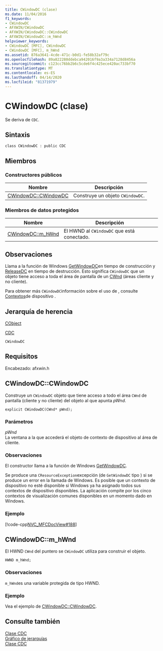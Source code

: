 ```yaml
---
title: CWindowDC (clase)
ms.date: 11/04/2016
f1_keywords:
- CWindowDC
- AFXWIN/CWindowDC
- AFXWIN/CWindowDC::CWindowDC
- AFXWIN/CWindowDC::m_hWnd
helpviewer_keywords:
- CWindowDC [MFC], CWindowDC
- CWindowDC [MFC], m_hWnd
ms.assetid: 876a3641-4cde-471c-b0d1-fe58b32af79c
ms.openlocfilehash: 89a822280ddebca942016f9a3a334a7128d8456a
ms.sourcegitcommit: c123cc76bb2b6c5cde6f4c425ece420ac733bf70
ms.translationtype: MT
ms.contentlocale: es-ES
ms.lasthandoff: 04/14/2020
ms.locfileid: "81371979"
---
```

# <a name="cwindowdc-class"></a>CWindowDC (clase)

Se deriva de `CDC`.

## <a name="syntax"></a>Sintaxis

```
class CWindowDC : public CDC
```

## <a name="members"></a>Miembros

### <a name="public-constructors"></a>Constructores públicos

|Nombre|Descripción|
|----------|-----------------|
|[CWindowDC::CWindowDC](#cwindowdc)|Construye un objeto `CWindowDC`.|

### <a name="protected-data-members"></a>Miembros de datos protegidos

|Nombre|Descripción|
|----------|-----------------|
|[CWindowDC::m_hWnd](#m_hwnd)|El HWND al `CWindowDC` que está conectado.|

## <a name="remarks"></a>Observaciones

Llama a la función de Windows [GetWindowDC](/windows/win32/api/winuser/nf-winuser-getwindowdc)en tiempo de construcción y [ReleaseDC](/windows/win32/api/winuser/nf-winuser-releasedc) en tiempo de destrucción. Esto significa `CWindowDC` que un objeto tiene acceso a toda el área de pantalla de un [CWnd](../../mfc/reference/cwnd-class.md) (áreas cliente y no cliente).

Para obtener más `CWindowDC`información sobre el uso de , consulte [Contextos](../../mfc/device-contexts.md)de dispositivo .

## <a name="inheritance-hierarchy"></a>Jerarquía de herencia

[CObject](../../mfc/reference/cobject-class.md)

[CDC](../../mfc/reference/cdc-class.md)

`CWindowDC`

## <a name="requirements"></a>Requisitos

Encabezado: afxwin.h

## <a name="cwindowdccwindowdc"></a><a name="cwindowdc"></a>CWindowDC::CWindowDC

Construye un `CWindowDC` objeto que tiene acceso a todo el área `CWnd` de pantalla (cliente y no cliente) del objeto al que apunta *pWnd*.

```
explicit CWindowDC(CWnd* pWnd);
```

### <a name="parameters"></a>Parámetros

*pWnd*<br/>
La ventana a la que accederá el objeto de contexto de dispositivo al área de cliente.

### <a name="remarks"></a>Observaciones

El constructor llama a la función de Windows [GetWindowDC](/windows/win32/api/winuser/nf-winuser-getwindowdc).

Se produce una `CResourceException`excepción (de `GetWindowDC` tipo ) si se produce un error en la llamada de Windows. Es posible que un contexto de dispositivo no esté disponible si Windows ya ha asignado todos sus contextos de dispositivo disponibles. La aplicación compite por los cinco contextos de visualización comunes disponibles en un momento dado en Windows.

### <a name="example"></a>Ejemplo

[!code-cpp[NVC_MFCDocView#188](../../mfc/codesnippet/cpp/cwindowdc-class_1.cpp)]

## <a name="cwindowdcm_hwnd"></a><a name="m_hwnd"></a>CWindowDC::m_hWnd

El HWND `CWnd` del puntero se `CWindowDC` utiliza para construir el objeto.

```
HWND m_hWnd;
```

### <a name="remarks"></a>Observaciones

`m_hWnd`es una variable protegida de tipo HWND.

### <a name="example"></a>Ejemplo

  Vea el ejemplo de [CWindowDC::CWindowDC](#cwindowdc).

## <a name="see-also"></a>Consulte también

[Clase CDC](../../mfc/reference/cdc-class.md)<br/>
[Gráfico de jerarquías](../../mfc/hierarchy-chart.md)<br/>
[Clase CDC](../../mfc/reference/cdc-class.md)
